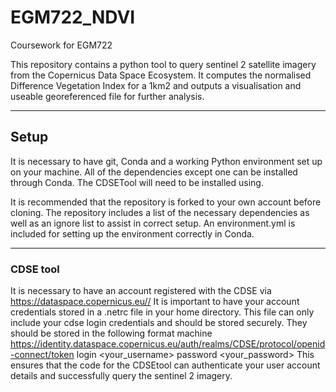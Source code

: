 # EGM722_NDVI
Coursework for EGM722

This repository contains a python tool to query sentinel 2 satellite imagery from the Copernicus Data Space Ecosystem. It computes the normalised Difference Vegetation Index for a 1km2 and outputs a visualisation and useable georeferenced file for further analysis.

---

## Setup

It is necessary to have git, Conda and a working Python environment set up on your machine. All of the dependencies except one can be installed through Conda. The CDSETool will need to be installed using. 

It is recommended that the repository is forked to your own account before cloning.
The repository includes a list of the necessary dependencies as well as an ignore list to assist in correct setup. An environment.yml is included for setting up the environment correctly in Conda.

---

### CDSE tool
It is necessary to have an account registered with the CDSE via https://dataspace.copernicus.eu// It is important to have your account credentials stored in a .netrc file in your home directory. This file can only include your cdse login credentials and should be stored securely. They should be stored in the following format
machine https://identity.dataspace.copernicus.eu/auth/realms/CDSE/protocol/openid-connect/token
login <your_username>
password <your_password>
This ensures that the code for the CDSEtool can authenticate your user account details and successfully query the sentinel 2 imagery. 
